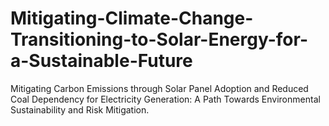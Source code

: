 # Mitigating-Climate-Change-Transitioning-to-Solar-Energy-for-a-Sustainable-Future
Mitigating Carbon Emissions through Solar Panel Adoption and Reduced Coal Dependency for Electricity Generation: A Path Towards Environmental Sustainability and Risk Mitigation.

